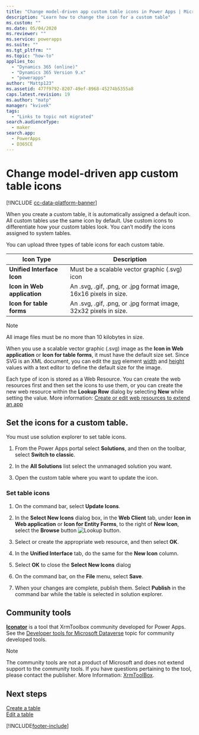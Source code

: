 ```yaml
---
title: "Change model-driven app custom table icons in Power Apps | MicrosoftDocs"
description: "Learn how to change the icon for a custom table"
ms.custom: ""
ms.date: 05/04/2020
ms.reviewer: ""
ms.service: powerapps
ms.suite: ""
ms.tgt_pltfrm: ""
ms.topic: "how-to"
applies_to: 
  - "Dynamics 365 (online)"
  - "Dynamics 365 Version 9.x"
  - "powerapps"
author: "Mattp123"
ms.assetid: 477f9792-8207-49ef-8968-45274b5355a8
caps.latest.revision: 19
ms.author: "matp"
manager: "kvivek"
tags: 
  - "Links to topic not migrated"
search.audienceType: 
  - maker
search.app: 
  - PowerApps
  - D365CE
---
```

# Change model-driven app custom table icons 

[!INCLUDE [cc-data-platform-banner](../../includes/cc-data-platform-banner.md)]

When you create a custom table, it is automatically assigned a default icon. All custom tables use the same icon by default. Use custom icons to differentiate how your custom tables look. You can’t modify the icons assigned to system tables.  
  
 You can upload three types of table icons for each custom table. 

|Icon Type  |Description  |
|---------|---------|
|**Unified Interface Icon**|Must be a scalable vector graphic (.svg) icon |
|**Icon in Web application**|An .svg, .gif, .png, or .jpg format image, 16x16 pixels in size.|
|**Icon for table forms**|An .svg, .gif, .png, or .jpg format image, 32x32 pixels in size.|

> [!NOTE]
> All image files must be no more than 10 kilobytes in size.
>
> When you use a scalable vector graphic (.svg) image as the **Icon in Web application** or **Icon for table forms**, it must have the default size set. Since SVG is an XML document, you can edit the [svg](https://developer.mozilla.org/docs/Web/SVG/Element/svg) element [width](https://developer.mozilla.org/docs/Web/SVG/Attribute/width) and [height](https://developer.mozilla.org/docs/Web/SVG/Attribute/height) values with a text editor to define the default size for the image.

Each type of icon is stored as a Web Resource. You can create the web resources first and then set the icons to use them, or you can create the new web resource within the **Lookup Row** dialog by selecting **New** while setting the value. More information: [Create or edit web resources to extend an app](create-edit-web-resources.md)

## Set the icons for a custom table.

You must use solution explorer to set table icons.

1. From the Power Apps portal select **Solutions**, and then on the toolbar, select **Switch to classic**.

2. In the **All Solutions** list select the unmanaged solution you want.

3. Open the custom table where you want to update the icon.

### Set table icons

1. On the command bar, select **Update Icons**.  
  
2. In the **Select New Icons** dialog box, in the **Web Client** tab, under **Icon in Web application** or **Icon for Entity Forms**, to the right of **New Icon**, select the **Browse** button ![Lookup button](media/lookup-button-4.gif).
3. Select or create the appropriate web resource, and then select **OK**. 
4. In the **Unified Interface** tab, do the same for the **New Icon** column.
5. Select **OK** to close the **Select New Icons** dialog
6. On the command bar, on the **File** menu, select **Save**.  
7. When your changes are complete, publish them. Select **Publish** in the command bar while the table is selected in solution explorer.
  
## Community tools

**[Iconator](https://www.xrmtoolbox.com/plugins/MscrmTools.Iconator/)** is a tool that XrmToolbox community developed for Power Apps. See the [Developer tools for Microsoft Dataverse](../../developer/data-platform/developer-tools.md) topic for community developed tools.

> [!NOTE]
> The community tools are not a product of Microsoft and does not extend support to the community tools. 
> If you have questions pertaining to the tool, please contact the publisher. More Information: [XrmToolBox](https://www.xrmtoolbox.com).

## Next steps  
[Create a table](/powerapps/maker/model-driven-apps/data-platform-create-entity)<br />
[Edit a table](../data-platform/edit-entities.md)


[!INCLUDE[footer-include](../../includes/footer-banner.md)]